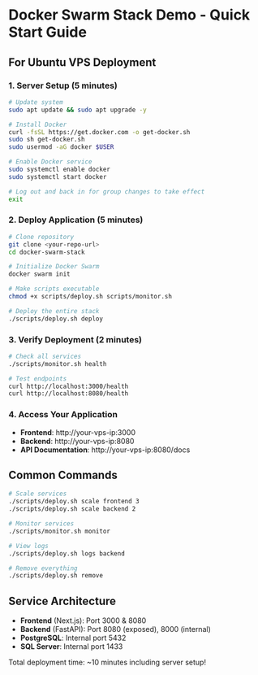 # Docker Swarm Stack Demo - Quick Start Guide

## For Ubuntu VPS Deployment

### 1. Server Setup (5 minutes)

```bash
# Update system
sudo apt update && sudo apt upgrade -y

# Install Docker
curl -fsSL https://get.docker.com -o get-docker.sh
sudo sh get-docker.sh
sudo usermod -aG docker $USER

# Enable Docker service
sudo systemctl enable docker
sudo systemctl start docker

# Log out and back in for group changes to take effect
exit
```

### 2. Deploy Application (5 minutes)

```bash
# Clone repository
git clone <your-repo-url>
cd docker-swarm-stack

# Initialize Docker Swarm
docker swarm init

# Make scripts executable
chmod +x scripts/deploy.sh scripts/monitor.sh

# Deploy the entire stack
./scripts/deploy.sh deploy
```

### 3. Verify Deployment (2 minutes)

```bash
# Check all services
./scripts/monitor.sh health

# Test endpoints
curl http://localhost:3000/health
curl http://localhost:8080/health
```

### 4. Access Your Application

- **Frontend**: http://your-vps-ip:3000
- **Backend**: http://your-vps-ip:8080
- **API Documentation**: http://your-vps-ip:8080/docs

## Common Commands

```bash
# Scale services
./scripts/deploy.sh scale frontend 3
./scripts/deploy.sh scale backend 2

# Monitor services
./scripts/monitor.sh monitor

# View logs
./scripts/deploy.sh logs backend

# Remove everything
./scripts/deploy.sh remove
```

## Service Architecture

- **Frontend** (Next.js): Port 3000 & 8080
- **Backend** (FastAPI): Port 8080 (exposed), 8000 (internal)
- **PostgreSQL**: Internal port 5432
- **SQL Server**: Internal port 1433

Total deployment time: ~10 minutes including server setup!